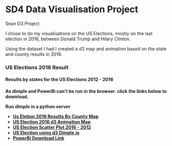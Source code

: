 # SD4 Data Visualisation Project
Sean D3 Project

I chose to do my visualisations on the US Elections, mostly on the last election in 2016,
between Donald Trump and Hilary Clinton. 

Using the dataset I had I created a d3 map and animation based on the state and county results in 2016.

<div class="container">
  <h3>US Elections 2016 Result</h3>
	<h4>Results by states for the US Elections  2012 - 2016 </h4>
	<h4> As dimple and PowerBi can't be run in the browser. click the links below to download.
		 <p> Run dimple in a python server <p>
  <ul class="nav nav-tabs">
    <li class="active"><a href="d3_map/mapPlot.html">Us Eletion 2016 Results By County Map </a></li>
    <li><a href="d3_animations/index.html">US Election 2016 d3 Animation Map </a></li>                                                                                                 <li><a href="https://github.com/SeanLynn97/SeanLynn97.github.io/raw/main/d3_scatter/ScatterSimplePlot-US%20Elections.zip">US Election Scatter Plot 2016 - 2012</a></li>
    <li><a href="https://github.com/SeanLynn97/SeanLynn97.github.io/raw/main/d3_dimple/Dimple_Lab-US-Elections16.rar">US Election using d3 Dimple.js </a></li>                         <li><a href="https://github.com/SeanLynn97/SeanLynn97.github.io/raw/main/powerbi/US%20Elections.pbix">PowerBi Download Link</a></li>
   </ul>
 </div>
